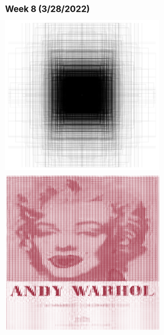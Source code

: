 # Week 8 (3/28/2022)

![](https://github.com/maxbolger/CDS-5950-Data-Viz-Challenges/blob/main/Wk8_Tate_Art_Museum/wk8_frames.png)

![](https://github.com/maxbolger/CDS-5950-Data-Viz-Challenges/blob/main/Wk8_Tate_Art_Museum/wk8_marilyn.png)
